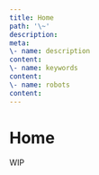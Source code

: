 ```yaml
---
title: Home
path: '\~'
description:
meta:
\- name: description
content:
\- name: keywords
content:
\- name: robots
content:
---
```


# Home

WIP